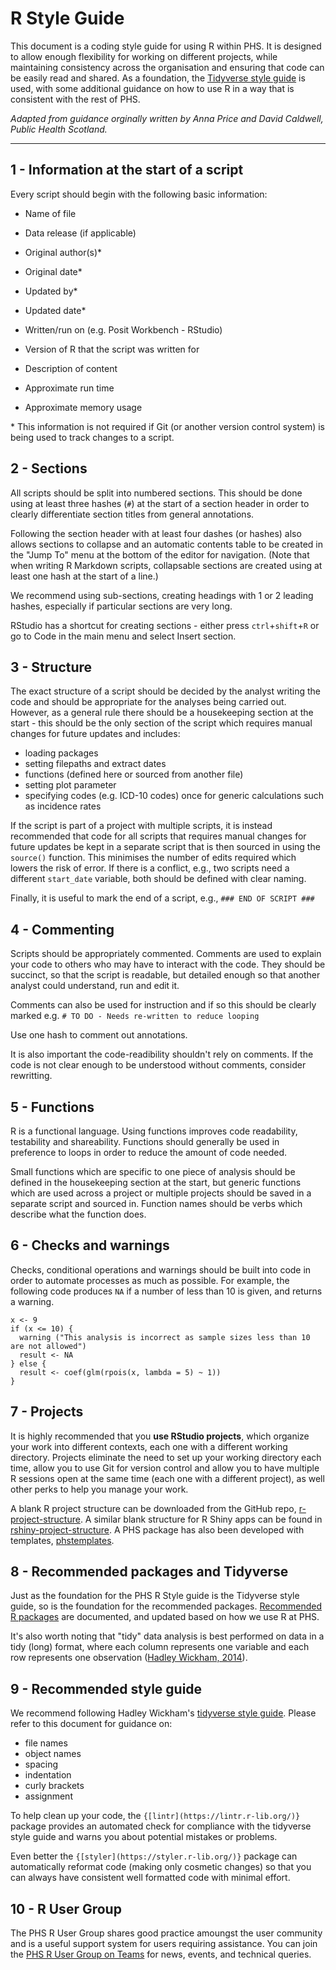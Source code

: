 # R Style Guide

This document is a coding style guide for using R within PHS. It is designed to allow enough flexibility for working on different projects, while maintaining consistency across the organisation and ensuring that code can be easily read and shared. As a foundation, the [Tidyverse style guide](https://style.tidyverse.org/) is used, with some additional guidance on how to use R in a way that is consistent with the rest of PHS.

*Adapted from guidance orginally written by Anna Price and David Caldwell, Public Health Scotland.*

***

## 1 - Information at the start of a script

Every script should begin with the following basic information:  

* Name of file
* Data release (if applicable)
* Original author(s)\*
* Original date\*
* Updated by\*
* Updated date\*

* Written/run on (e.g. Posit Workbench - RStudio)
* Version of R that the script was written for

* Description of content

* Approximate run time
* Approximate memory usage

\* This information is not required if Git (or another version control system) is being used to track changes to a script.

## 2 - Sections

All scripts should be split into numbered sections. This should be done using at least three hashes (`#`) at the start of a section header in order to clearly differentiate section titles from general annotations.

Following the section header with at least four dashes (or hashes) also allows sections to collapse and an automatic contents table to be created in the "Jump To" menu at the bottom of the editor for navigation. (Note that when writing R Markdown scripts, collapsable sections are created using at least one hash at the start of a line.)

We recommend using sub-sections, creating headings with 1 or 2 leading hashes, especially if particular sections are very long.

RStudio has a shortcut for creating sections - either press `ctrl`+`shift`+`R` or go to Code in the main menu and select Insert section.

## 3 - Structure

The exact structure of a script should be decided by the analyst writing the code and should be appropriate for the analyses being carried out. However, as a general rule there should be a housekeeping section at the start - this should be the only section of the script which requires manual changes for future updates and includes:

* loading packages
* setting filepaths and extract dates
* functions (defined here or sourced from another file)
* setting plot parameter
* specifying codes (e.g. ICD-10 codes) once for generic calculations such as incidence rates

If the script is part of a project with multiple scripts, it is instead recommended that code for all scripts that requires manual changes for future updates be kept in a separate script that is then sourced in using the `source()` function. This minimises the number of edits required which lowers the risk of error. If there is a conflict, e.g., two scripts need a different `start_date` variable, both should be defined with clear naming.

Finally, it is useful to mark the end of a script, e.g., `### END OF SCRIPT ###`

## 4 - Commenting

Scripts should be appropriately commented. Comments are used to explain your code to others who may have to interact with the code. They should be succinct, so that the script is readable, but detailed enough so that another analyst could understand, run and edit it.

Comments can also be used for instruction and if so this should be clearly marked e.g.
`# TO DO - Needs re-written to reduce looping`

Use one hash to comment out annotations.

It is also important the code-readibility shouldn't rely on comments. If the code is not clear enough to be understood without comments, consider rewritting.

## 5 - Functions

R is a functional language. Using functions improves code readability, testability and shareability. Functions should generally be used in preference to loops in order to reduce the amount of code needed.

Small functions which are specific to one piece of analysis should be defined in the housekeeping section at the start, but generic functions which are used across a project or multiple projects should be saved in a separate script and sourced in. Function names should be verbs which describe what the function does.

## 6 - Checks and warnings

Checks, conditional operations and warnings should be built into code in order to automate processes as much as possible. For example, the following code produces `NA` if a number of less than 10 is given, and returns a warning.

```{r}
x <- 9
if (x <= 10) {
  warning ("This analysis is incorrect as sample sizes less than 10 are not allowed") 
  result <- NA
} else {
  result <- coef(glm(rpois(x, lambda = 5) ~ 1))
}
```

## 7 - Projects

It is highly recommended that you **use RStudio projects**, which organize your work into different contexts, each one with a different working directory. Projects eliminate the need to set up your working directory each time, allow you to use Git for version control and allow you to have multiple R sessions open at the same time (each one with a different project), as well other perks to help you manage your work.

A blank R project structure can be downloaded from the GitHub repo, [r-project-structure](https://github.com/Public-Health-Scotland/r-project-structure). A similar blank structure for R Shiny apps can be found in [rshiny-project-structure](https://github.com/Public-Health-Scotland/rshiny-project-structure). A PHS package has also been developed with templates, [phstemplates](https://github.com/Public-Health-Scotland/phstemplates).

## 8 - Recommended packages and Tidyverse

Just as the foundation for the PHS R Style guide is the Tidyverse style guide, so is the foundation for the recommended packages. [Recommended R packages](Recommended%20R%20Packages.md) are documented, and updated based on how we use R at PHS.

It's also worth noting that "tidy" data analysis is best performed on data in a tidy (long) format, where each column represents one variable and each row represents one observation ([Hadley Wickham, 2014](https://www.jstatsoft.org/article/view/v059i10)).

## 9 - Recommended style guide

We recommend following Hadley Wickham's [tidyverse style guide](http://style.tidyverse.org/). Please refer to this document for guidance on:

* file names
* object names
* spacing
* indentation
* curly brackets
* assignment

To help clean up your code, the `{[lintr](https://lintr.r-lib.org/)}` package provides an automated check for compliance with the tidyverse style guide and warns you about potential mistakes or problems.

Even better the `{[styler](https://styler.r-lib.org/)}` package can automatically reformat code (making only cosmetic changes) so that you can always have consistent well formatted code with minimal effort.

## 10 - R User Group

The PHS R User Group shares good practice amoungst the user community and is a useful support system for users requiring assistance. You can join the [PHS R User Group on Teams](https://teams.microsoft.com/l/team/19%3ae9f55a12b7d94ef49877ff455a07f035%40thread.tacv2/conversations?groupId=ec4250f9-b70a-4f32-9372-a232ccb4f713&tenantId=10efe0bd-a030-4bca-809c-b5e6745e499a) for news, events, and technical queries.
